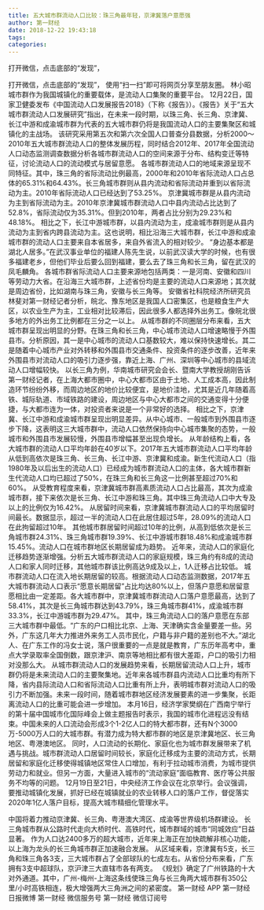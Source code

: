 ```yaml
---
title: 五大城市群流动人口比较：珠三角最年轻，京津冀落户意愿强
author: 第一财经
date: 2018-12-22 19:43:18
tags: 
categories: 
---
```

打开微信，点击底部的“发现”，
<!-- more -->
打开微信，点击底部的“发现”，
使用“扫一扫”即可将网页分享至朋友圈。
林小昭
城市群作为我国城镇化的重要载体，是流动人口集聚的重要平台。
12月22日，国家卫健委发布《中国流动人口发展报告2018》（下称《报告》）。《报告》关于“五大城市群流动人口发展研究”指出，在未来一段时期，以珠三角、长三角、京津冀、长江中游和成渝城市群为代表的五大城市群仍将是我国流动人口的主要集聚区和城镇化的主战场。
该研究采用第五次和第六次全国人口普查分县数据，分析2000～2010年五大城市群流动人口的整体发展历程，同时结合2012年、2017年全国流动人口动态监测调查数据分析各城市群流动人口的空间来源于分布、结构变迁等特征，讨论流动人口的流动模式与居留意愿。
各城市群流动人口的地域来源呈现不同特征。其中，珠三角的省际流动比例最高，2000年和2010年省际流动人口占总体的65.31%和64.43%。长三角城市群则从县内流动和省际流动并重到以省际流动为主。2010年省际流动人口已经达到了53.25%。
京津冀城市群是从县内流动为主到省际流动为主。2010年京津冀城市群流动人口中县内流动占比达到了52.8%，省际流动仅为35.31%。但到2010年，两者占比分别为29.23%和48.18%。
相比之下，长江中游城市群，以县内流动为主，成渝城市群则是从县内流动为主到省内跨县流动为主。这也说明，相比沿海三大城市群，长江中游和成渝城市群的流动人口主要来自本省居多，来自外省流入的相对较少。
“身边基本都是湖北人居多。”在武汉事业单位的福建人陈先生说，以前武汉读大学的时候，也有很多福建老乡，但他们毕业后要么回到福建，要么去了珠三角和长三角，留在武汉的凤毛麟角。
各城市群省际流动人口主要来源地包括两类：一是河南、安徽和四川等劳动力大省。在沿海三大城市群，上述省份均是主要的流动人口来源地；其次就是周边省份，比如湖南与珠三角，安徽与长三角等。
安徽省社科院经济所研究员林斐对第一财经记者分析，皖北、豫东地区是我国人口密集区，也是粮食生产大区，以农业生产为主，工业相对比较滞后，因此很多人都选择外出务工。像皖北很多地方的外出务工比例都在三分之一以上。
从城市群的不同圈层分布来看，五大城市群呈现出明显的分野。在珠三角和长三角，中心城市流动人口增速略慢于外围县市。分析原因，其一是中心城市的流动人口基数较大，难以保持快速增长。其二是随着中心城市产业对外转移和外围县市交通条件、投资条件的逐步改善，近年来外围县市对流动人口的吸引力逐步强，靠近上海、广州、深圳等中心城市的县域流动人口增幅较快。
以长三角为例，华南城市研究会会长、暨南大学教授胡刚告诉第一财经记者，在上海大都市圈中，中心大都市区由于土地、人工成本高，因此制造环节纷纷外移，而周边地区的地价比较便宜，是地价洼地，尤其是近几年随着高铁、城际轨道、市域铁路的建设，周边地区与中心大都市之间的交通变得十分便捷，与大都市连为一体，对投资者来说是一个非常好的选择。
相比之下，京津冀、长江中游和成渝城市群呈现出明显差异。从中心城市、一般城市到外围县市逐步下降，这表明这三大城市群中，流动人口依然保持向中心城市集聚的态势，一般城市和外围县市发展较慢，外围县市增幅甚至出现负增长。
从年龄结构上看，各大城市群的流动人口平均年龄在40岁以下。2017年五大城市群流动人口平均年龄从低到高依次是珠三角、长三角、长江中游、京津冀和成渝。新生代流动人口（指1980年及以后出生的流动人口）已经成为城市群流动人口的主体，各大城市群新生代流动人口均已超过了50%，在珠三角和长三角这一比例甚至超过70%和60%。
从受教育程度来看，京津冀城市群高素质流动人口占比最高，其次为成渝城市群，接下来依次是长三角、长江中游和珠三角。其中珠三角流动人口中大专及以上的比例仅为16.42%。
从居留时间来看，京津冀城市群流动人口的平均居留时间最长。数据显示，超过一半的流动人口在此居住超过5年，28.09%的流动人口在此拘留超过10年。
其他城市群居留时间超过10年的比例，从高到低依次是长三角城市群24.31%、珠三角城市群19.39%、长江中游城市群18.48%和成渝城市群15.45%。流动人口在城市群地区长期居留成为趋势。
近年来，流动人口的家庭化迁移趋势逐渐增强。分析五大城市群流动人口的家庭规模，珠三角约有8成的流动人口和家人同时迁移，其他城市群该比例高达9成及以上，1人迁移占比较低。
城市群流动人口在流入地长期居留的较高。根据流动人口动态监测数据，2017年五大城市群流动人口表示“愿意长期居留”占比均达80%以上，但落户意愿和居留意愿相比由一定差距。各大城市群中，京津冀城市群流动人口落户意愿最高，达到了58.41%，其次是长三角城市群达到43.79%，珠三角城市群41%，成渝城市群33.3%，长江中游城市群为29.47%。
其中，珠三角流动人口的落户意愿在东部三大城市群中最低。“广东的户口相比北京、上海、天津确实含金量要差一些。另外，广东这几年大力推进外来务工人员市民化，户籍与非户籍的差别也不大。”湖北人、在广东工作的冯女士说，落户很重要的一点是就是教育，广东历年高考中，重点大学录取率全国倒数，跟京津沪、南京等地相比都有很大差距，户口的吸引力相对没那么大。
从城市群流动人口的发展趋势来看，长期居留流动人口上升，城市群仍将是未来流动人口的主要聚集地。近年来各城市群县内流动人口比重均有所下降，省内县际流动人口和省际流动人口比重有所上升，表明城市群对流动人口的吸引力不断加强。未来一段时间，随着城市群地区经济发展要素的进一步集聚，长距离流动人口的比重可能会进一步增加。
本月16日，经济学家樊纲在广西南宁举行的第十届中国城市化国际峰会上做主题报告时表示，我国的城市化进程远没有结束。中国未来的人口流动会形成3个1-2亿人口的特大都市群，还有N个3000万-5000万人口的大城市群。有潜力成为特大都市群的地区是京津冀地区、长三角地区、粤港澳地区。
同时，人口流动的长期化、家庭化也为城市群发展带来了机遇与挑战。城市群流动人口居留时间较长，家庭化迁移成为主要的流动方式，长期居留和家庭化迁移使得城镇地区常住人口增加，有利于拉动城市消费，为城市提供劳动力和就业。但另一方面，大量进入城市的“流动家庭”面临教育、医疗等公共服务不均等的问题。
12月19日至21日，中央经济工作会议在北京举行。会议强调，要推动城镇化发展，抓好已经在城镇就业的农业转移人口的落户工作，督促落实2020年1亿人落户目标，提高大城市精细化管理水平。
 
 
中国将着力推动京津冀、长三角、粤港澳大湾区、成渝等世界级机场群建设。 
长三角城市群从公路时代走向大桥时代、高铁时代，城市群域的城市“同城效应”日益显著。
作为人口达2400多万的超大城市，近年来上海正在加快疏解非核心功能，以上海为龙头的长三角城市群正加速融合发展。
从区域来看，京津冀有5支，长三角和珠三角各3支，三大城市群占了全部球队的七成左右。从省份分布来看，广东拥有3支中超球队，京沪津三大直辖市各有两支。
《规划》确定了广州铁路的十大对外通道。其中，广州-梅州-上海这条线使珠三角与长三角两大城市群有350公里/小时高铁相连，极大增强两大三角洲之间的紧密度。
第一财经
APP
第一财经
日报微博
第一财经
微信服务号
第一财经
微信订阅号
